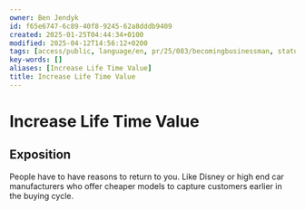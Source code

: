```yaml
---
owner: Ben Jendyk
id: f65e6747-6c89-40f8-9245-62a8dddb9409
created: 2025-01-25T04:44:34+0100
modified: 2025-04-12T14:56:12+0200
tags: [access/public, language/en, pr/25/083/becomingbusinessman, status/pending]
key-words: []
aliases: [Increase Life Time Value]
title: Increase Life Time Value
---
```


# Increase Life Time Value

## Exposition

People have to have reasons to return to you. Like Disney or high end car manufacturers who offer cheaper models to capture customers earlier in the buying cycle.